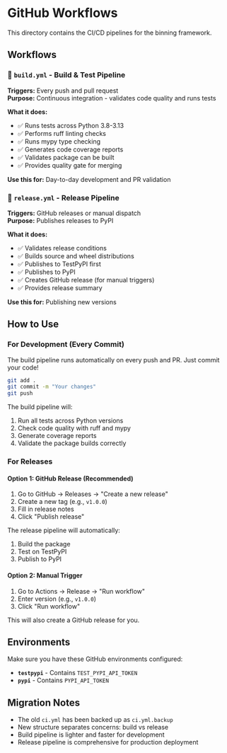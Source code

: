 # GitHub Workflows

This directory contains the CI/CD pipelines for the binning framework.

## Workflows

### 🔨 `build.yml` - Build & Test Pipeline
**Triggers:** Every push and pull request  
**Purpose:** Continuous integration - validates code quality and runs tests

**What it does:**
- ✅ Runs tests across Python 3.8-3.13
- ✅ Performs ruff linting checks
- ✅ Runs mypy type checking  
- ✅ Generates code coverage reports
- ✅ Validates package can be built
- ✅ Provides quality gate for merging

**Use this for:** Day-to-day development and PR validation

### 🚀 `release.yml` - Release Pipeline  
**Triggers:** GitHub releases or manual dispatch  
**Purpose:** Publishes releases to PyPI

**What it does:**
- ✅ Validates release conditions
- ✅ Builds source and wheel distributions
- ✅ Publishes to TestPyPI first
- ✅ Publishes to PyPI
- ✅ Creates GitHub release (for manual triggers)
- ✅ Provides release summary

**Use this for:** Publishing new versions

## How to Use

### For Development (Every Commit)
The build pipeline runs automatically on every push and PR. Just commit your code!

```bash
git add .
git commit -m "Your changes"
git push
```

The build pipeline will:
1. Run all tests across Python versions
2. Check code quality with ruff and mypy
3. Generate coverage reports
4. Validate the package builds correctly

### For Releases

#### Option 1: GitHub Release (Recommended)
1. Go to GitHub → Releases → "Create a new release"
2. Create a new tag (e.g., `v1.0.0`)
3. Fill in release notes
4. Click "Publish release"

The release pipeline will automatically:
1. Build the package
2. Test on TestPyPI
3. Publish to PyPI

#### Option 2: Manual Trigger
1. Go to Actions → Release → "Run workflow"
2. Enter version (e.g., `v1.0.0`)
3. Click "Run workflow"

This will also create a GitHub release for you.

## Environments

Make sure you have these GitHub environments configured:

- **`testpypi`** - Contains `TEST_PYPI_API_TOKEN`
- **`pypi`** - Contains `PYPI_API_TOKEN`

## Migration Notes

- The old `ci.yml` has been backed up as `ci.yml.backup`
- New structure separates concerns: build vs release
- Build pipeline is lighter and faster for development
- Release pipeline is comprehensive for production deployment
